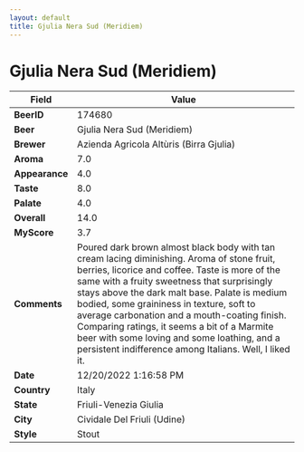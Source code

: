 ```yaml
---
layout: default
title: Gjulia Nera Sud (Meridiem)
---
```


# Gjulia Nera Sud (Meridiem)

| Field         | Value     |
|---------------|-----------|
| **BeerID** | 174680 |
| **Beer** | Gjulia Nera Sud (Meridiem) |
| **Brewer** | Azienda Agricola Altùris (Birra Gjulia) |
| **Aroma** | 7.0 |
| **Appearance** | 4.0 |
| **Taste** | 8.0 |
| **Palate** | 4.0 |
| **Overall** | 14.0 |
| **MyScore** | 3.7 |
| **Comments** | Poured dark brown almost black body with tan cream lacing diminishing. Aroma of stone fruit, berries, licorice and coffee. Taste is more of the same with a fruity sweetness that surprisingly stays above the dark malt base. Palate is medium bodied, some graininess in texture, soft to average carbonation and a mouth-coating finish. Comparing ratings, it seems a bit of a Marmite beer with some loving and some loathing, and a persistent indifference among Italians. Well, I liked it. |
| **Date** | 12/20/2022 1:16:58 PM |
| **Country** | Italy |
| **State** | Friuli-Venezia Giulia |
| **City** | Cividale Del Friuli &#40;Udine&#41; |
| **Style** | Stout |

